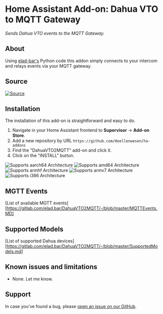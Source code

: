 # Home Assistant Add-on: Dahua VTO to MQTT Gateway

_Sends Dahua VTO events to the MQTT Gateway._


## About

Using [elad-bar's][original-author] Python code this addon simply connects to your intercom and relays events via your MQTT gateway.


## Source

[![Source][source-shield]][source]


## Installation

The installation of this add-on is straightforward and easy to do.

1. Navigate in your Home Assistant frontend to **Supervisor** -> **Add-on Store**.
2. Add a new repository by URL `https://github.com/Hoellenwesen/ha-addons`
3. Find the "DahuaVTO2MQTT" add-on and click it.
4. Click on the "INSTALL" button.

![Supports aarch64 Architecture][aarch64-shield] ![Supports amd64 Architecture][amd64-shield] ![Supports armhf Architecture][armhf-shield] ![Supports armv7 Architecture][armv7-shield] ![Supports i386 Architecture][i386-shield]


## MGTT Events

[List of available MGTT events][https://gitlab.com/elad.bar/DahuaVTO2MQTT/-/blob/master/MQTTEvents.MD]


## Supported Models

[List of supported Dahua devices][https://gitlab.com/elad.bar/DahuaVTO2MQTT/-/blob/master/SupportedModels.md]


## Known issues and limitations

- None. Let me know.


## Support

In case you've found a bug, please [open an issue on our GitHub][issue].


[aarch64-shield]: https://img.shields.io/badge/aarch64-yes-green.svg
[amd64-shield]: https://img.shields.io/badge/amd64-yes-green.svg
[armhf-shield]: https://img.shields.io/badge/armhf-yes-green.svg
[armv7-shield]: https://img.shields.io/badge/armv7-yes-green.svg
[i386-shield]: https://img.shields.io/badge/i386-yes-green.svg
[issue]: https://github.com/Hoellenwesen/ha-addons/issues
[source-shield]: https://img.shields.io/badge/version-master-blue.svg
[source]: https://gitlab.com/elad.bar/DahuaVTO2MQTT
[original-author]: https://gitlab.com/elad.bar
